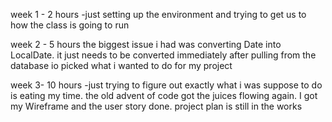 week 1 - 2 hours
-just setting up the environment and trying to get us to how the class is going to run

week 2 - 5 hours 
the biggest issue i had was converting Date into LocalDate. it just needs to be converted immediately after pulling from the database
io picked what i wanted to do for my project

week 3- 10 hours
-just trying to figure out exactly what i was suppose to do is eating my time. the old advent of code got the juices flowing again.
I got my Wireframe and the user story done. project plan is still in the works 
